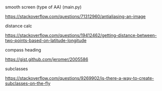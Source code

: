 smooth screen (type of AA) (main.py)

https://stackoverflow.com/questions/71312960/antialiasing-an-image


distance calc

https://stackoverflow.com/questions/19412462/getting-distance-between-two-points-based-on-latitude-longitude


compass heading

https://gist.github.com/jeromer/2005586


subclasses

https://stackoverflow.com/questions/9269902/is-there-a-way-to-create-subclasses-on-the-fly